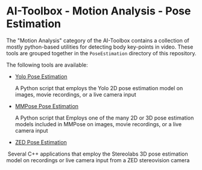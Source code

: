 # AI-Toolbox - Motion Analysis - Pose Estimation

The "Motion Analysis" category of the AI-Toolbox contains a collection of mostly python-based utilities for detecting body key-points in video. These tools are grouped together in the `PoseEstimation` directory of this repository.

The following tools are available:

- [Yolo Pose Estimation](PoseEstimation/Yolo)

  A Python script that employs the Yolo 2D pose estimation model on images, movie recordings, or a live camera input

- [MMPose Pose Estimation](PoseEstimation/MMPose)

  A Python script that Employs one of the many 2D or 3D pose estimation models included in MMPose on images, movie recordings, or a live camera input

- [ZED Pose Estimation](PoseEstimation/ZED_C++)

​	Several C++ applications that employ the Stereolabs 3D pose estimation model on recordings or live camera input from a ZED stereovision camera
